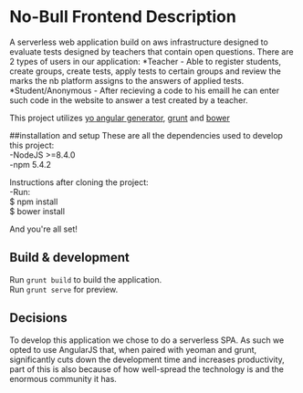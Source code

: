 # No-Bull Frontend Description 
A serverless web application build on aws infrastructure designed to evaluate tests  designed by teachers that contain open questions. 
There are 2 types of users in our application: 
*Teacher - Able to register students, create groups, create tests, apply tests to certain groups and review the marks the nb platform assigns to the answers of applied tests.
*Student/Anonymous - After recieving a code to his emaill he can enter such code in the website to answer a test created by a teacher.


This project utilizes [yo angular generator](https://github.com/yeoman/generator-angular),
[grunt](https://gruntjs.com/) and [bower](https://bower.io/) 

##installation and setup
These are all the dependencies used to develop this project:  
-NodeJS >=8.4.0  
-npm 5.4.2  

Instructions after cloning the project:   
-Run:    
    $ npm install  
    $ bower install  

And you're all set!  

## Build & development  
Run `grunt build` to build the application.  
Run `grunt serve` for preview.  

## Decisions
To develop this application we chose to do a serverless SPA. As such we opted to use AngularJS that, when paired with yeoman and grunt, significantly cuts down the development time and increases productivity, part of this is also because of how well-spread the technology is and the enormous community it has. 
 